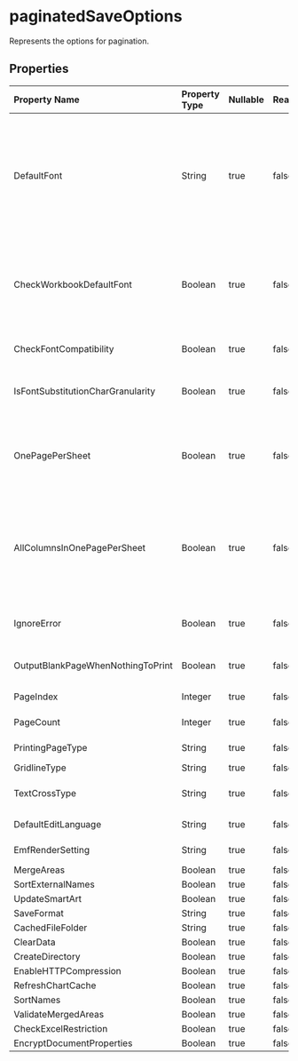 # **paginatedSaveOptions**

Represents the options for pagination. 

## **Properties**

| Property Name | Property Type | Nullable |  ReadOnly | DefaultValue | Description | 
| :- | :- | :- |:- |  :- | :- |
|DefaultFont|String|true|false |  |When characters in the Excel are Unicode and not be set with correct font in cell style,They may appear as block in pdf,image.Set the DefaultFont such as MingLiu or MS Gothic to show these characters. If this property is not set, Aspose.Cells will use system default font to show these unicode characters.|
|CheckWorkbookDefaultFont|Boolean|true|false |  |When characters in the Excel are Unicode and not be set with correct font in cell style,They may appear as block in pdf,image.Set this to true to try to use workbook's default font to show these characters first.|
|CheckFontCompatibility|Boolean|true|false |  |Indicates whether to check font compatibility for every character in text.|
|IsFontSubstitutionCharGranularity|Boolean|true|false |  |Indicates whether to only substitute the font of character when the cell font is not compatibility for it.|
|OnePagePerSheet|Boolean|true|false |  |If OnePagePerSheet is true , all content of one sheet will output to only one page in result.The paper size of pagesetup will be invalid, and the other settings of pagesetup will still take effect.|
|AllColumnsInOnePagePerSheet|Boolean|true|false |  |If AllColumnsInOnePagePerSheet is true , all column content of one sheet will output to only one page in result.The width of paper size of pagesetup will be ignored, and the other settings of pagesetup will still take effect.|
|IgnoreError|Boolean|true|false |  |Indicates if you need to hide the error while rendering.The error can be error in shape, image, chart rendering, etc.|
|OutputBlankPageWhenNothingToPrint|Boolean|true|false |  |Indicates whether to output a blank page when there is nothing to print.|
|PageIndex|Integer|true|false |  |Gets or sets the 0-based index of the first page to save.|
|PageCount|Integer|true|false |  |Gets or sets the number of pages to save.|
|PrintingPageType|String|true|false |  |Indicates which pages will not be printed.|
|GridlineType|String|true|false |  |Gets or sets gridline type.|
|TextCrossType|String|true|false |  |Gets or sets displaying text type when the text width is larger than cell width.|
|DefaultEditLanguage|String|true|false |  |Gets or sets default edit language.|
|EmfRenderSetting|String|true|false |  |Setting for rendering Emf metafile.|
|MergeAreas|Boolean|true|false |  ||
|SortExternalNames|Boolean|true|false |  ||
|UpdateSmartArt|Boolean|true|false |  ||
|SaveFormat|String|true|false |  ||
|CachedFileFolder|String|true|false |  ||
|ClearData|Boolean|true|false |  ||
|CreateDirectory|Boolean|true|false |  ||
|EnableHTTPCompression|Boolean|true|false |  ||
|RefreshChartCache|Boolean|true|false |  ||
|SortNames|Boolean|true|false |  ||
|ValidateMergedAreas|Boolean|true|false |  ||
|CheckExcelRestriction|Boolean|true|false |  ||
|EncryptDocumentProperties|Boolean|true|false |  ||

